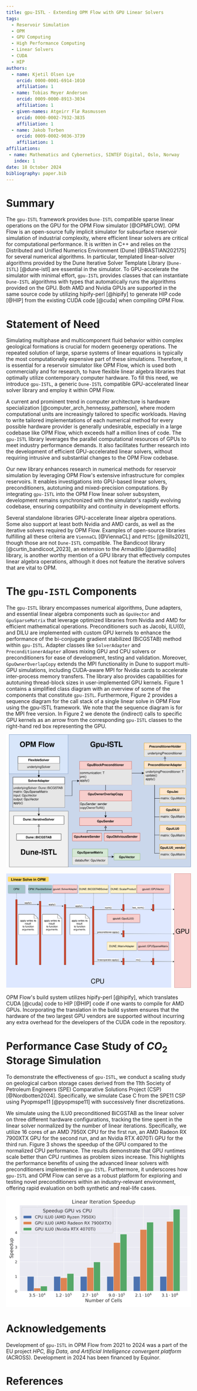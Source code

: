 ```yaml
---
title: gpu-ISTL - Extending OPM Flow with GPU Linear Solvers
tags:
  - Reservoir Simulation
  - OPM
  - GPU Computing
  - High Performance Computing
  - Linear Solvers
  - CUDA
  - HIP
authors:
  - name: Kjetil Olsen Lye
    orcid: 0000-0001-6914-1010
    affiliation: 1
  - name: Tobias Meyer Andersen
    orcid: 0009-0000-8913-3034
    affiliation: 1
  - given-names: Atgeirr Flø Rasmussen
    orcid: 0000-0002-7932-3835
    affiliation: 1
  - name: Jakob Torben
    orcid: 0009-0002-9036-3739
    affiliation: 1
affiliations:
 - name: Mathematics and Cybernetics, SINTEF Digital, Oslo, Norway
   index: 1
date: 18 October 2024
bibliography: paper.bib
---
```


# Summary

The `gpu-ISTL` framework provides `Dune-ISTL` compatible sparse linear operations on the GPU for the OPM Flow simulator [@OPMFLOW]. OPM Flow is an open-source fully implicit simulator for subsurface reservoir simulation of industrial complexity, where efficient linear solvers are critical for computational performance. It is written in C++ and relies on the Distributed and Unified Numerics Environment (Dune) [@BASTIAN202175] for several numerical algorithms. In particular, templated linear-solver algorithms provided by the Dune Iterative Solver Template Library (`Dune-ISTL`) [@dune-istl] are essential in the simulator. To GPU-accelerate the simulator with minimal effort, `gpu-ISTL` provides classes that can instantiate `Dune-ISTL` algorithms with types that automatically runs the algorithms provided on the GPU. Both AMD and Nvidia GPUs are supported in the same source code by utilizing hipify-perl [@hipify] to generate HIP code [@HIP] from the existing CUDA code [@cuda] when compiling OPM Flow.

# Statement of Need

Simulating multiphase and multicomponent fluid behavior within complex geological formations is crucial for modern geoenergy operations. The repeated solution of large, sparse systems of linear equations is typically the most computationally expensive part of these simulations. Therefore, it is essential for a reservoir simulator like OPM Flow, which is used both commercially and for research, to have flexible linear algebra libraries that optimally utilize contemporary computer hardware. To fill this need, we introduce `gpu-ISTL`, a generic `Dune-ISTL` compatible GPU-accelerated linear solver library and employ it within OPM Flow.

A current and prominent trend in computer architecture is hardware specialization [@computer_arch_hennessy_patterson], where modern computational units are increasingly tailored to specific workloads. Having to write tailored implementations of each numerical method for every possible hardware provider is generally undesirable, especially in a large codebase like OPM Flow, which exceeds half a million lines of code. The `gpu-ISTL` library leverages the parallel computational resources of GPUs to meet industry performance demands. It also facilitates further research into the development of efficient GPU-accelerated linear solvers, without requiring intrusive and substantial changes to the OPM Flow codebase.

Our new library enhances research in numerical methods for reservoir simulation by leveraging OPM Flow's extensive infrastructure for complex reservoirs. It enables investigations into GPU-based linear solvers, preconditioners, autotuning and mixed-precision computations. By integrating `gpu-ISTL` into the OPM Flow linear solver subsystem, development remains synchronized with the simulator's rapidly evolving codebase, ensuring compatibility and continuity in development efforts.

Several standalone libraries GPU-accelerate linear algebra operations. Some also support at least both Nvidia and AMD cards, as well as the iterative solvers required by OPM Flow. Examples of open-source libraries fulfilling all these criteria are `ViennaCL` [@ViennaCL] and `PETSc` [@mills2021], though those are not `Dune-ISTL` compatible. The Bandicoot library [@curtin_bandicoot_2023], an extension to the Armadillo [@armadillo] library, is another worthy mention of a GPU library that effectively computes linear algebra operations, although it does not feature the iterative solvers that are vital to OPM.

# The `gpu-ISTL` Components

The `gpu-ISTL` library encompasses numerical algorithms, Dune adapters, and essential linear algebra components such as `GpuVector` and `GpuSparseMatrix` that leverage optimized libraries from Nvidia and AMD for efficient mathematical operations. Preconditioners such as Jacobi, ILU(0), and DILU are implemented with custom GPU kernels to enhance the performance of the bi-conjugate gradient stabilized (BiCGSTAB) method within `gpu-ISTL`. Adapter classes like `SolverAdapter` and `PreconditionerAdapter` allows mixing GPU and CPU solvers or preconditioners for ease of development, testing and validation. Moreover, `GpuOwnerOverlapCopy` extends the MPI functionality in Dune to support multi-GPU simulations, including CUDA-aware MPI for Nvidia cards to accelerate inter-process memory transfers. The library also provides capabilities for autotuning thread-block sizes in user-implemented GPU kernels. Figure 1 contains a simplified class diagram with an overview of some of the components that constitute `gpu-ISTL`. Furthermore, Figure 2 provides a sequence diagram for the call stack of a single linear solve in OPM Flow using the gpu-ISTL framework. We note that the sequence diagram is for the MPI free version. In Figure 2 we denote the (indirect) calls to specific GPU kernels as an arrow from the corresponding `gpu-ISTL` classes to the right-hand red box representing the GPU.

![Class diagram showing a simplified view of how `gpu-ISTL` is implemented. The colored backgrounds indicate which namespace the classes belong to. Colors on individual classes correspond to what conceptual part of the simulator they are a part of. White represents linear solvers, red represents the classes enabling multiprocess simulations, orange represents the implementation linear solver preconditioners, and green represents general linear algebra functionality.](figures/mpiparallel_gpuistl.png)

![A sequence diagram for a single linear solver in OPM Flow using the `gpu-ISTL` framework. For readability, components from OPM are marked in green, components from DUNE in yellow and components from `gpu-ISTL` are marked in red. The classes GpuVector, GpuSparseMatrix and GpuILU0 of `gpu-ISTL` will (through some indirection) call GPU kernels, which is visualized as a big red block on the right-hand side of the diagram.](figures/timeloopgpuistlproper.png)

OPM Flow's build system utilizes hipify-perl [@hipify], which translates CUDA [@cuda] code to HIP [@HIP] code if one wants to compile for AMD GPUs. Incorporating the translation in the build system ensures that the hardware of the two largest GPU vendors are supported without incurring any extra overhead for the developers of the CUDA code in the repository.

# Performance Case Study of $CO_2$ Storage Simulation

To demonstrate the effectiveness of `gpu-ISTL`, we conduct a scaling study on geological carbon storage cases derived from the 11th Society of Petroleum Engineers (SPE) Comparative Solutions Project (CSP) [@Nordbotten2024]. Specifically, we simulate Case C from the SPE11 CSP using Pyopmspe11 [@pyopmspe11] with successively finer discretizations.

We simulate using the ILU0 preconditioned BiCGSTAB as the linear solver on three different hardware configurations, tracking the time spent in the linear solver normalized by the number of linear iterations. Specifically, we utilize 16 cores of an AMD 7950X CPU for the first run, an AMD Radeon RX 7900XTX GPU for the second run, and an Nvidia RTX 4070Ti GPU for the third run. Figure 3 shows the speedup of the GPU compared to the normalized CPU performance. The results demonstrate that GPU runtimes scale better than CPU runtimes as problem sizes increase. This highlights the performance benefits of using the advanced linear solvers with preconditioners implemented in `gpu-ISTL`. Furthermore, it underscores how `gpu-ISTL` and OPM Flow can serve as a robust platform for exploring and testing novel preconditioners within an industry-relevant environment, offering rapid evaluation on both synthetic and real-life cases.

![Speedup of the mean time per linear iteration across a 2000-year simulation case derived from Case C of the 11th SPE Comparative Solution Project compared to the CPU implementation. A speedup of 5.6 and 4.8 is achieved on the largest case for the RTX 4070Ti and Radeon RX 7900XTX respectively.](figures/lin_its_small.svg)


# Acknowledgements

Development of `gpu-ISTL` in OPM Flow from 2021 to 2024 was a part of the EU project *HPC, Big Data, and Artificial Intelligence convergent platform* (ACROSS). Development in 2024 has been financed by Equinor.

# References

